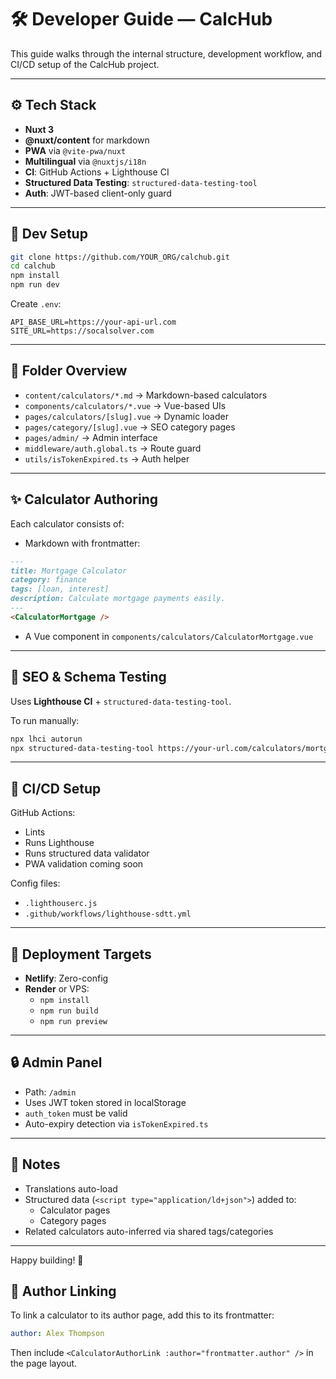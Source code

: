 # 🛠️ Developer Guide — CalcHub

This guide walks through the internal structure, development workflow, and CI/CD setup of the CalcHub project.

---

## ⚙️ Tech Stack

- **Nuxt 3**
- **@nuxt/content** for markdown
- **PWA** via `@vite-pwa/nuxt`
- **Multilingual** via `@nuxtjs/i18n`
- **CI**: GitHub Actions + Lighthouse CI
- **Structured Data Testing**: `structured-data-testing-tool`
- **Auth**: JWT-based client-only guard

---

## 🔧 Dev Setup

```bash
git clone https://github.com/YOUR_ORG/calchub.git
cd calchub
npm install
npm run dev
```

Create `.env`:

```
API_BASE_URL=https://your-api-url.com
SITE_URL=https://socalsolver.com
```

---

## 📁 Folder Overview

- `content/calculators/*.md` → Markdown-based calculators
- `components/calculators/*.vue` → Vue-based UIs
- `pages/calculators/[slug].vue` → Dynamic loader
- `pages/category/[slug].vue` → SEO category pages
- `pages/admin/` → Admin interface
- `middleware/auth.global.ts` → Route guard
- `utils/isTokenExpired.ts` → Auth helper

---

## ✨ Calculator Authoring

Each calculator consists of:
- Markdown with frontmatter:
```md
---
title: Mortgage Calculator
category: finance
tags: [loan, interest]
description: Calculate mortgage payments easily.
---
<CalculatorMortgage />
```

- A Vue component in `components/calculators/CalculatorMortgage.vue`

---

## 🧪 SEO & Schema Testing

Uses **Lighthouse CI** + `structured-data-testing-tool`.

To run manually:

```bash
npx lhci autorun
npx structured-data-testing-tool https://your-url.com/calculators/mortgage
```

---

## 🔄 CI/CD Setup

GitHub Actions:

- Lints
- Runs Lighthouse
- Runs structured data validator
- PWA validation coming soon

Config files:
- `.lighthouserc.js`
- `.github/workflows/lighthouse-sdtt.yml`

---

## 🧱 Deployment Targets

- **Netlify**: Zero-config
- **Render** or VPS:
  - `npm install`
  - `npm run build`
  - `npm run preview`

---

## 🔒 Admin Panel

- Path: `/admin`
- Uses JWT token stored in localStorage
- `auth_token` must be valid
- Auto-expiry detection via `isTokenExpired.ts`

---

## 📎 Notes

- Translations auto-load
- Structured data (`<script type="application/ld+json">`) added to:
  - Calculator pages
  - Category pages
- Related calculators auto-inferred via shared tags/categories

---

Happy building! 🌅

## 📎 Author Linking
To link a calculator to its author page, add this to its frontmatter:

```yaml
author: Alex Thompson
```
Then include `<CalculatorAuthorLink :author="frontmatter.author" />` in the page layout.
